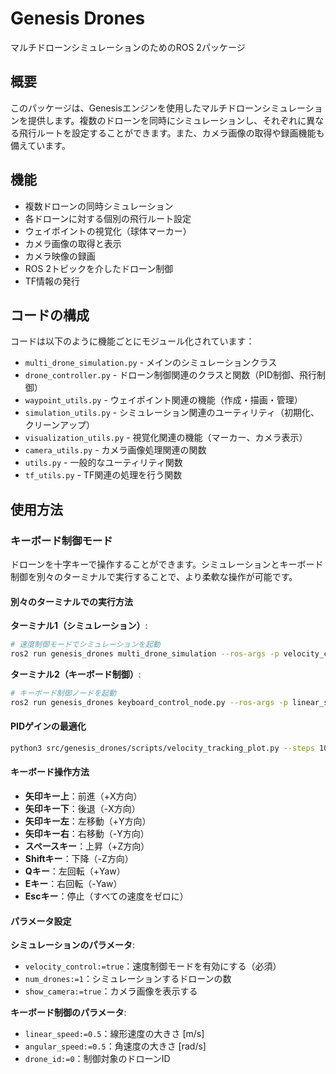 # Genesis Drones

マルチドローンシミュレーションのためのROS 2パッケージ

## 概要

このパッケージは、Genesisエンジンを使用したマルチドローンシミュレーションを提供します。複数のドローンを同時にシミュレーションし、それぞれに異なる飛行ルートを設定することができます。また、カメラ画像の取得や録画機能も備えています。

## 機能

- 複数ドローンの同時シミュレーション
- 各ドローンに対する個別の飛行ルート設定
- ウェイポイントの視覚化（球体マーカー）
- カメラ画像の取得と表示
- カメラ映像の録画
- ROS 2トピックを介したドローン制御
- TF情報の発行

## コードの構成

コードは以下のように機能ごとにモジュール化されています：

- `multi_drone_simulation.py` - メインのシミュレーションクラス
- `drone_controller.py` - ドローン制御関連のクラスと関数（PID制御、飛行制御）
- `waypoint_utils.py` - ウェイポイント関連の機能（作成・描画・管理）
- `simulation_utils.py` - シミュレーション関連のユーティリティ（初期化、クリーンアップ）
- `visualization_utils.py` - 視覚化関連の機能（マーカー、カメラ表示）
- `camera_utils.py` - カメラ画像処理関連の関数
- `utils.py` - 一般的なユーティリティ関数
- `tf_utils.py` - TF関連の処理を行う関数

## 使用方法

### キーボード制御モード

ドローンを十字キーで操作することができます。シミュレーションとキーボード制御を別々のターミナルで実行することで、より柔軟な操作が可能です。

#### 別々のターミナルでの実行方法

**ターミナル1（シミュレーション）**:
```bash
# 速度制御モードでシミュレーションを起動
ros2 run genesis_drones multi_drone_simulation --ros-args -p velocity_control:=true -p num_drones:=1
```

**ターミナル2（キーボード制御）**:
```bash
# キーボード制御ノードを起動
ros2 run genesis_drones keyboard_control_node.py --ros-args -p linear_speed:=0.5 -p drone_id:=0
```

#### PIDゲインの最適化
```bash
python3 src/genesis_drones/scripts/velocity_tracking_plot.py --steps 100 --optimize --output
```

#### キーボード操作方法

- **矢印キー上**：前進（+X方向）
- **矢印キー下**：後退（-X方向）
- **矢印キー左**：左移動（+Y方向）
- **矢印キー右**：右移動（-Y方向）
- **スペースキー**：上昇（+Z方向）
- **Shiftキー**：下降（-Z方向）
- **Qキー**：左回転（+Yaw）
- **Eキー**：右回転（-Yaw）
- **Escキー**：停止（すべての速度をゼロに）

#### パラメータ設定

**シミュレーションのパラメータ**:
- `velocity_control:=true`：速度制御モードを有効にする（必須）
- `num_drones:=1`：シミュレーションするドローンの数
- `show_camera:=true`：カメラ画像を表示する

**キーボード制御のパラメータ**:
- `linear_speed:=0.5`：線形速度の大きさ [m/s]
- `angular_speed:=0.5`：角速度の大きさ [rad/s]
- `drone_id:=0`：制御対象のドローンID
```
